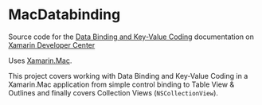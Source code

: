 MacDatabinding
==============

Source code for the [Data Binding and Key-Value Coding](/guides/mac/application_fundamentals/databinding/) documentation on [Xamarin Developer Center](http://docs.xamarin.com)

Uses [Xamarin.Mac](http://xamarin.com).

This project covers working with Data Binding and Key-Value Coding in a Xamarin.Mac application from simple control binding to Table View & Outlines and finally covers Collection Views (`NSCollectionView`).